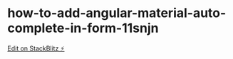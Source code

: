 # how-to-add-angular-material-auto-complete-in-form-11snjn

[Edit on StackBlitz ⚡️](https://stackblitz.com/edit/how-to-add-angular-material-auto-complete-in-form-11snjn)